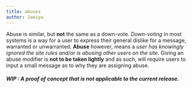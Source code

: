 ```yaml
---
title: abuses
author: Jaeiya
---
```

Abuse is similar, but **not** the same as a down-vote. _Down-voting_ in most systems is a way for a user to express their general dislike for a message, warranted or unwarranted. **Abuse** however, means a _user has knowingly ignored the site rules and/or is abusing other users on the site_. Giving an abuse modifier is **not to be taken lightly** and as such, will require users to input a small message as to why they are assigning abuse.

##### WIP : A proof of concept that is not applicable to the current release.

[level]:#/home/faq/level